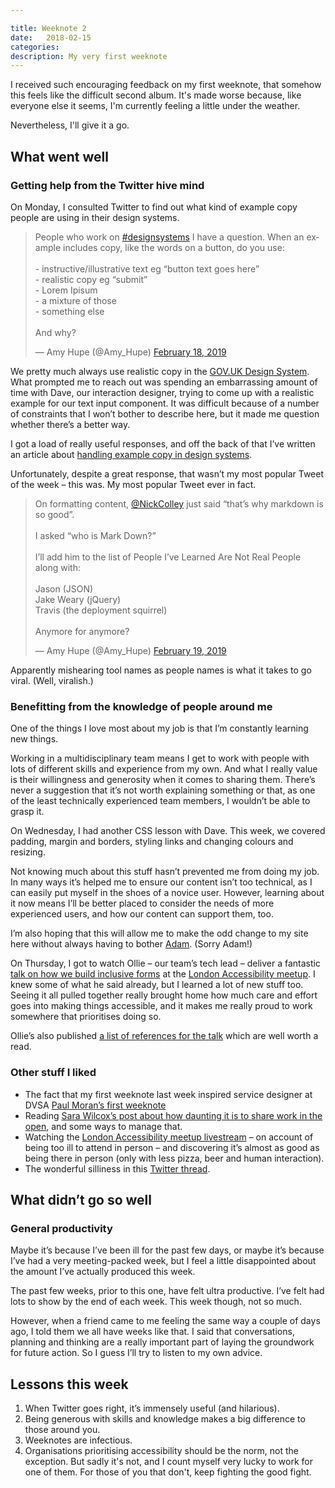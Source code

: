 ```yaml
---

title: Weeknote 2
date:   2018-02-15 
categories:
description: My very first weeknote
---
```


I received such encouraging feedback on my first weeknote, that somehow this feels like the difficult second album. It's made worse because, like everyone else it seems, I'm currently feeling a little under the weather.

Nevertheless, I'll give it a go.

## What went well

### Getting help from the Twitter hive mind

On Monday, I consulted Twitter to find out what kind of example copy people are using in their design systems.

 <blockquote class="twitter-tweet" data-lang="en"><p lang="en" dir="ltr">People who work on <a href="https://twitter.com/hashtag/designsystems?src=hash&amp;ref_src=twsrc%5Etfw">#designsystems</a> I have a question. When an example includes copy, like the words on a button, do you use:<br><br>- instructive/illustrative text eg “button text goes here”<br>- realistic copy eg “submit” <br>- Lorem Ipisum <br>- a mixture of those<br>- something else<br><br>And why?</p>&mdash; Amy Hupe (@Amy_Hupe) <a href="https://twitter.com/Amy_Hupe/status/1097455807908716544?ref_src=twsrc%5Etfw">February 18, 2019</a></blockquote>
<script async src="https://platform.twitter.com/widgets.js" charset="utf-8"></script>


We pretty much always use realistic copy in the [GOV.UK Design System](https://design-system.service.gov.uk/). What prompted me to reach out was spending an embarrassing amount of time with Dave, our interaction designer, trying to come up with a realistic example for our text input component. It was difficult because of a number of constraints that I won’t bother to describe here, but it made me question whether there’s a better way. 

I got a load of really useful responses, and off the back of that I’ve written an article about [handling example copy in design systems](/articles/example-copy-in-design-systems/). 

Unfortunately, despite a great response, that wasn’t my most popular Tweet of the week – this was. My most popular Tweet ever in fact. 

<blockquote class="twitter-tweet" data-lang="en"><p lang="en" dir="ltr">On formatting content, <a href="https://twitter.com/NickColley?ref_src=twsrc%5Etfw">@NickColley</a> just said “that’s why markdown is so good”.<br><br>I asked “who is Mark Down?”<br><br>I’ll add him to the list of People I’ve Learned Are Not Real People along with:<br><br>Jason (JSON)<br>Jake Weary (jQuery)<br>Travis (the deployment squirrel)<br><br>Anymore for anymore?</p>&mdash; Amy Hupe (@Amy_Hupe) <a href="https://twitter.com/Amy_Hupe/status/1097842413916295168?ref_src=twsrc%5Etfw">February 19, 2019</a></blockquote>
<script async src="https://platform.twitter.com/widgets.js" charset="utf-8"></script>

Apparently mishearing tool names as people names is what it takes to go viral. (Well, viralish.)

### Benefitting from the knowledge of people around me

One of the things I love most about my job is that I’m constantly learning new things. 

Working in a multidisciplinary team means I get to work with people with lots of different skills and experience from my own. And what I really value is their willingness and generosity when it comes to sharing them. There’s never a suggestion that it’s not worth explaining something or that, as one of the least technically experienced team members, I wouldn’t be able to grasp it. 

On Wednesday, I had another CSS lesson with Dave. This week, we covered padding, margin and borders, styling links and changing colours and resizing. 

Not knowing much about this stuff hasn’t prevented me from doing my job. In many ways it’s helped me to ensure our content isn’t too technical, as I can easily put myself in the shoes of a novice user. However, learning about it now means I’ll be better placed to consider the needs of more experienced users, and how our content can support them, too. 

I’m also hoping that this will allow me to make the odd change to my site here without always having to bother [Adam](https://adamsilver.io/). (Sorry Adam!)

On Thursday, I got to watch Ollie – our team’s tech lead – deliver a fantastic [talk on how we build inclusive forms](https://www.youtube.com/watch?v=HJshEsMH_tg) at the [London Accessibility meetup](https://www.meetup.com/London-Accessibility-Meetup/https://www.meetup.com/London-Accessibility-Meetup/). I knew some of what he said already, but I learned a lot of new stuff too. Seeing it all pulled together really brought home how much care and effort goes into making things accessible, and it makes me really proud to work somewhere that prioritises doing so. 

Ollie’s also published [a list of references for the talk](https://obyford.com/posts/inclusive-forms/) which are well worth a read.

### Other stuff I liked

- The fact that my first weeknote last week inspired service designer at DVSA [Paul Moran’s first weeknote](https://medium.com/@pjmoran/a-weeknote-starting-monday-18-feb-2019-44af7bb21d27)
- Reading [Sara Wilcox’s post about how daunting it is to share work in the open](https://t.co/zXTh8yb2Ak), and some ways to manage that.
- Watching the [London Accessibility meetup livestream](https://www.youtube.com/watch?v=HJshEsMH_tg) – on account of being too ill to attend in person – and discovering it’s almost as good as being there in person (only with less pizza, beer and human interaction).
- The wonderful silliness in this [Twitter thread](https://twitter.com/Amy_Hupe/status/1097842413916295168).

## What didn’t go so well

### General productivity

Maybe it’s because I’ve been ill for the past few days, or maybe it’s because I’ve had a very meeting-packed week, but I feel a little disappointed about the amount I’ve actually produced this week.

The past few weeks, prior to this one, have felt ultra productive. I’ve felt had lots to show by the end of each week. This week though, not so much.

However, when a friend came to me feeling the same way a couple of days ago, I told them we all have weeks like that. I said that conversations, planning and thinking are a really important part of laying the groundwork for future action. So I guess I’ll try to listen to my own advice.

## Lessons this week

1. When Twitter goes right, it’s immensely useful (and hilarious).
2. Being generous with skills and knowledge makes a big difference to those around you.
3. Weeknotes are infectious.
4. Organisations prioritising accessibility should be the norm, not the exception. But sadly it's not, and I count myself very lucky to work for one of them. For those of you that don't, keep fighting the good fight.









